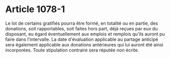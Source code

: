 # Article 1078-1

Le lot de certains gratifiés pourra être formé, en totalité ou en partie, des donations, soit rapportables, soit faites hors part, déjà reçues par eux du disposant, eu égard éventuellement aux emplois et remplois qu'ils auront pu faire dans l'intervalle.   La date d'évaluation applicable au partage anticipé sera également applicable aux donations antérieures qui lui auront été ainsi incorporées. Toute stipulation contraire sera réputée non écrite.